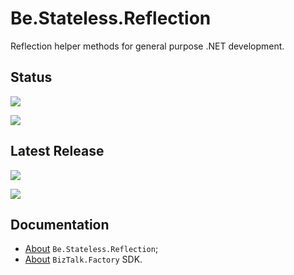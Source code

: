 ﻿# Be.Stateless.Reflection

Reflection helper methods for general purpose .NET development.

## Status

[![][pipeline.ci.badge]][pipeline.ci]

[![][pipeline.mr.badge]][pipeline.mr]

## Latest Release

[![][nuget.badge]][nuget]

[![][release.badge]][release]

## Documentation

- [About][doc.this] `Be.Stateless.Reflection`;
- [About][doc.main] `BizTalk.Factory` SDK.

<!-- links -->

[doc.main]: https://www.stateless.be/ "BizTalk.Factory SDK"
[doc.this]: https://www.stateless.be/BizTalk/Factory/Runtime/ "Be.Stateless.Reflection"
[github]: https://github.com/icraftsoftware/Be.Stateless.Reflection "Be.Stateless.Reflection GitHub Repository"
[github.badge]: https://img.shields.io/static/v1?label=Repository&message=Be.Stateless.Reflection&logo=github
[nuget]: https://www.nuget.org/packages/Be.Stateless.Reflection "Be.Stateless.Reflection NuGet Package"
[nuget.badge]: https://img.shields.io/nuget/v/Be.Stateless.Reflection.svg?label=Be.Stateless.Reflection&style=flat&logo=nuget
[pipeline.ci]: https://dev.azure.com/icraftsoftware/be.stateless/_build/latest?definitionId=90&branchName=master "Azure DevOps Continuous Integration Build Pipeline"
[pipeline.ci.badge]: https://dev.azure.com/icraftsoftware/be.stateless/_apis/build/status/Be.Stateless.Reflection%20Continuous%20Integration?branchName=master&label=Continuous%20Integration%20Build
[pipeline.mr]: https://dev.azure.com/icraftsoftware/be.stateless/_build/latest?definitionId=91&branchName=master "Azure DevOps Release Build Pipeline"
[pipeline.mr.badge]: https://dev.azure.com/icraftsoftware/be.stateless/_apis/build/status/Be.Stateless.Reflection%20Manual%20Release?branchName=master&label=Manual%20Release%20Build
[release]: https://github.com/icraftsoftware/Be.Stateless.Reflection/releases/latest "Be.Stateless.Reflection GitHub Release"
[release.badge]: https://img.shields.io/github/v/release/icraftsoftware/Be.Stateless.Reflection?label=Release&logo=github
